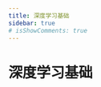 ```yaml
---
title: 深度学习基础
sidebar: true
# isShowComments: true
---
```

# 深度学习基础

<ClientOnly>
<title-pv/>
</ClientOnly>



<ClientOnly>
  <leave/>
</ClientOnly/>


